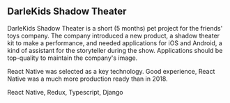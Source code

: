 ## DarleKids Shadow Theater

DarleKids Shadow Theater is a short (5 months) pet project for the friends' toys company. The company introduced a new product, a shadow theater kit to make a performance, and needed applications for iOS and Android, a kind of assistant for the storyteller during the show. Applications should be top-quality to maintain the company's image.

React Native was selected as a key technology. Good experience, React Native was a much more production ready than in 2018. 

React Native, Redux, Typescript, Django
